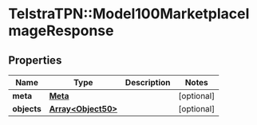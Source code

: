 # TelstraTPN::Model100MarketplaceImageResponse

## Properties
Name | Type | Description | Notes
------------ | ------------- | ------------- | -------------
**meta** | [**Meta**](Meta.md) |  | [optional] 
**objects** | [**Array&lt;Object50&gt;**](Object50.md) |  | [optional] 


